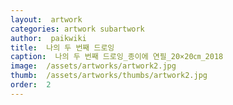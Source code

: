 ```yaml
---
layout:  artwork
categories: artwork subartwork
author:  paikwiki
title:  나의 두 번째 드로잉
caption:  나의 두 번째 드로잉_종이에 연필_20×20㎝_2018
image:  /assets/artworks/artwork2.jpg
thumb:  /assets/artworks/thumbs/artwork2.jpg
order:  2
---
```

